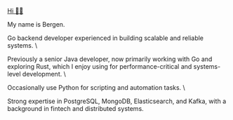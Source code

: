 [Hi 👋🏻](https://www.linkedin.com/in/nearbygems/)

My name is Bergen.

Go backend developer experienced in building scalable and reliable systems. \

Previously a senior Java developer, now primarily working with Go and exploring Rust, which I enjoy using for performance-critical and systems-level development. \

Occasionally use Python for scripting and automation tasks. \

Strong expertise in PostgreSQL, MongoDB, Elasticsearch, and Kafka, with a background in fintech and distributed systems.
